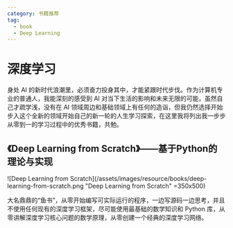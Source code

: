 ```yaml
---
category: 书籍推荐
tag: 
  - book
  - Deep Learning
---
```


# 深度学习
身处 AI 的新时代浪潮里，必须奋力投身其中，才能紧跟时代步伐。作为计算机专业的普通人，我能深刻的感受到 AI 对当下生活的影响和未来无限的可能，虽然自己才疏学浅，没有在 AI 领域周边和基础领域上有任何的造诣，但我仍然选择开始步入这个全新的领域开始自己的新一轮的人生学习探索，在这里我将列出我一步步从零到一的学习过程中的优秀书籍，共勉。

## 《Deep Learning from Scratch》——基于Python的理论与实现

![Deep Learning from Scratch](/assets/images/resource/books/deep-learning-from-scratch.png "Deep Learning from Scratch" =350x500)

大名鼎鼎的“鱼书”，从零开始编写可实际运行的程序，一边写源码一边思考，并且不使用任何现有的深度学习框架，尽可能使用最基础的数学知识和 Python 库，从零讲解深度学习核心问题的数学原理，从零创建一个经典的深度学习网络。